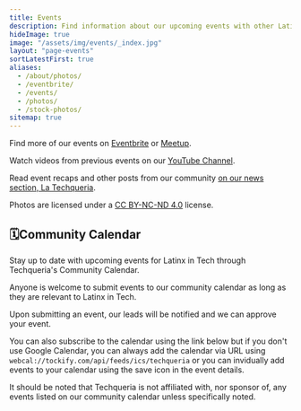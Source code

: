 ```yaml
---
title: Events
description: Find information about our upcoming events with other Latinx in Tech and subscribe to our community calendar.
hideImage: true
image: "/assets/img/events/_index.jpg"
layout: "page-events"
sortLatestFirst: true
aliases:
  - /about/photos/
  - /eventbrite/
  - /events/
  - /photos/
  - /stock-photos/
sitemap: true
---
```


Find more of our events on [Eventbrite](https://techqueria.eventbrite.com) or [Meetup](https://meetup.com/techqueria).

Watch videos from previous events on our [YouTube Channel](https://www.youtube.com/channel/UCUhXR0BOgyqrS1E_Sr4PVjQ).

Read event recaps and other posts from our community [on our news section, La Techqueria](/news/).

Photos are licensed under a [CC BY-NC-ND 4.0](https://creativecommons.org/licenses/by-nc-nd/4.0/) license.

<h2 id="community-calendar"><span class="mr-sm">🗓</span>Community Calendar</h2>

Stay up to date with upcoming events for Latinx in Tech through Techqueria's Community Calendar.

Anyone is welcome to submit events to our community calendar as long as they are relevant to Latinx in Tech.

Upon submitting an event, our leads will be notified and we can approve your event.

You can also subscribe to the calendar using the link below but if you don't use Google Calendar, you can always add the calendar via URL using `webcal://tockify.com/api/feeds/ics/techqueria` or you can invidually add events to your calendar using the save icon in the event details.

It should be noted that Techqueria is not affiliated with, nor sponsor of, any events listed on our community calendar unless specifically noted.
